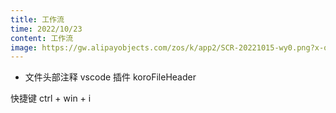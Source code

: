 ```yaml
---
title: 工作流
time: 2022/10/23
content: 工作流
image: https://gw.alipayobjects.com/zos/k/app2/SCR-20221015-wy0.png?x-oss-process=image/resize,w_500
---
```


- 文件头部注释
vscode 插件 koroFileHeader

快捷键 ctrl + win + i
